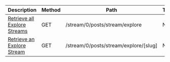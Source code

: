 <table>
    <thead>
        <tr>
            <th width="410">Description</th>
            <th width="80">Method</th>
            <th width="320">Path</th>
            <th width="60">Token</th>
        </tr>
    </thead>
    <tbody>
        <tr>
            <td><a href="/docs/resources/explore/#retrieve-all-explore-streams">Retrieve all Explore Streams</a></td>
            <td>GET</td>
            <td>/stream/0/posts/stream/explore</td>
            <td>None</td>
        </tr>
        <tr>
            <td><a href="/docs/resources/explore/#retrieve-an-explore-stream">Retrieve an Explore Stream</a></td>
            <td>GET</td>
            <td>/stream/0/posts/stream/explore/[slug]</td>
            <td>None</td>
        </tr>
    </tbody>
</table>
